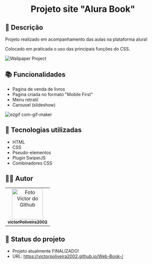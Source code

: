 <h1 align="center"> Projeto site "Alura Book"</h1>

## :memo: Descrição
Projeto realizado em acompanhamento das aulas na plataforma alura!

Colocado em praticada o uso das principais funções do CSS.

![Wallpaper Project](https://user-images.githubusercontent.com/72527282/191326000-393a5c40-ddcc-4772-8caa-bcd91217e0f4.png)

## :books: Funcionalidades
* Pagina de venda de livros
* Pagina criada no formato "Mobile First"
* Menu retratil
* Carousel (slideshow)

![ezgif com-gif-maker](https://user-images.githubusercontent.com/72527282/191326403-ff8cb20c-b47f-4f78-9f7d-64719fd3c0f4.gif)

## :wrench: Tecnologias utilizadas
* HTML
* CSS
* Pseudo-elementos
* Plugin SwiperJS
* Combinadores CSS

## :technologist: Autor
<table>
  <tr>
    <td align="center">
      <a href="https://github.com/victorPoliveira2002">
        <img src="https://avatars.githubusercontent.com/u/72527282?s=400&u=5badd123270b78a82d5a70a8ff70bb45a5bd0d5b&v=4" width="100px;" alt="Foto Victor do Github"/><br>
        <sub>
          <b>victorPoliveira2002</b>
        </sub>
      </a>
    </td>
  </tr>
</table>

## :dart: Status do projeto
 * Projeto atualmente FINALIZADO!
 * URL: https://victorpoliveira2002.github.io/Web-Book-/
